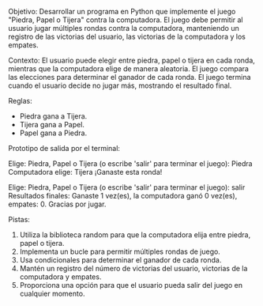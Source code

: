 Objetivo:
Desarrollar un programa en Python que implemente el juego "Piedra, Papel o Tijera" contra la computadora. El juego debe permitir al usuario jugar múltiples rondas contra la computadora, manteniendo un registro de las victorias del usuario, las victorias de la computadora y los empates.

Contexto:
El usuario puede elegir entre piedra, papel o tijera en cada ronda, mientras que la computadora elige de manera aleatoria. El juego compara las elecciones para determinar el ganador de cada ronda. El juego termina cuando el usuario decide no jugar más, mostrando el resultado final.

Reglas:
- Piedra gana a Tijera.
- Tijera gana a Papel.
- Papel gana a Piedra.

Prototipo de salida por el terminal:

Elige: Piedra, Papel o Tijera (o escribe 'salir' para terminar el juego): Piedra
Computadora elige: Tijera
¡Ganaste esta ronda!

Elige: Piedra, Papel o Tijera (o escribe 'salir' para terminar el juego): salir
Resultados finales: Ganaste 1 vez(es), la computadora ganó 0 vez(es), empates: 0.
Gracias por jugar.

Pistas:
1. Utiliza la biblioteca random para que la computadora elija entre piedra, papel o tijera.
2. Implementa un bucle para permitir múltiples rondas de juego.
3. Usa condicionales para determinar el ganador de cada ronda.
4. Mantén un registro del número de victorias del usuario, victorias de la computadora y empates.
5. Proporciona una opción para que el usuario pueda salir del juego en cualquier momento.